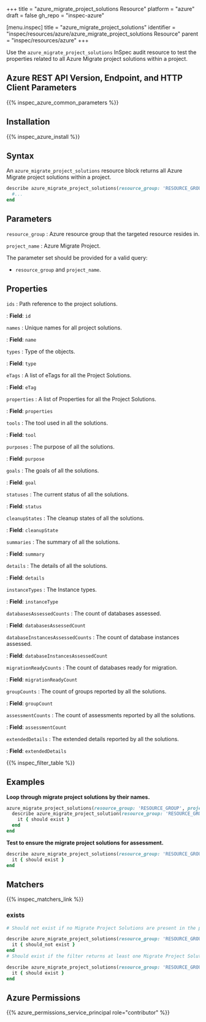+++
title = "azure_migrate_project_solutions Resource"
platform = "azure"
draft = false
gh_repo = "inspec-azure"

[menu.inspec]
title = "azure_migrate_project_solutions"
identifier = "inspec/resources/azure/azure_migrate_project_solutions Resource"
parent = "inspec/resources/azure"
+++

Use the `azure_migrate_project_solutions` InSpec audit resource to test the properties related to all Azure Migrate project solutions within a project.

## Azure REST API Version, Endpoint, and HTTP Client Parameters

{{% inspec_azure_common_parameters %}}

## Installation

{{% inspec_azure_install %}}

## Syntax

An `azure_migrate_project_solutions` resource block returns all Azure Migrate project solutions within a project.

```ruby
describe azure_migrate_project_solutions(resource_group: 'RESOURCE_GROUP', project_name: 'PROJECT_NAME') do
  #...
end
```

## Parameters

`resource_group`
: Azure resource group that the targeted resource resides in.

`project_name`
: Azure Migrate Project.

The parameter set should be provided for a valid query:

- `resource_group` and `project_name`.

## Properties

`ids`
: Path reference to the project solutions.

: **Field**: `id`

`names`
: Unique names for all project solutions.

: **Field**: `name`

`types`
: Type of the objects.

: **Field**: `type`

`eTags`
: A list of eTags for all the Project Solutions.

: **Field**: `eTag`

`properties`
: A list of Properties for all the Project Solutions.

: **Field**: `properties`

`tools`
: The tool used in all the solutions.

: **Field**: `tool`

`purposes`
: The purpose of all the solutions.

: **Field**: `purpose`

`goals`
: The goals of all the solutions.

: **Field**: `goal`

`statuses`
: The current status of all the solutions.

: **Field**: `status`

`cleanupStates`
: The cleanup states of all the solutions.

: **Field**: `cleanupState`

`summaries`
: The summary of all the solutions.

: **Field**: `summary`

`details`
: The details of all the solutions.

: **Field**: `details`

`instanceTypes`
: The Instance types.

: **Field**: `instanceType`

`databasesAssessedCounts`
: The count of databases assessed.

: **Field**: `databasesAssessedCount`

`databaseInstancesAssessedCounts`
: The count of database instances assessed.

: **Field**: `databaseInstancesAssessedCount`

`migrationReadyCounts`
: The count of databases ready for migration.

: **Field**: `migrationReadyCount`

`groupCounts`
: The count of groups reported by all the solutions.

: **Field**: `groupCount`

`assessmentCounts`
: The count of assessments reported by all the solutions.

: **Field**: `assessmentCount`

`extendedDetails`
: The extended details reported by all the solutions.

: **Field**: `extendedDetails`

{{% inspec_filter_table %}}

## Examples

**Loop through migrate project solutions by their names.**

```ruby
azure_migrate_project_solutions(resource_group: 'RESOURCE_GROUP', project_name: 'PROJECT_NAME').names.each do |name|
  describe azure_migrate_project_solution(resource_group: 'RESOURCE_GROUP', project_name: 'PROJECT_NAME', name: name) do
    it { should exist }
  end
end
```

**Test to ensure the migrate project solutions for assessment.**

```ruby
describe azure_migrate_project_solutions(resource_group: 'RESOURCE_GROUP', project_name: 'PROJECT_NAME').where(purpose: 'Assessment') do
  it { should exist }
end
```

## Matchers

{{% inspec_matchers_link %}}

### exists

```ruby
# Should not exist if no Migrate Project Solutions are present in the project and in the resource group

describe azure_migrate_project_solutions(resource_group: 'RESOURCE_GROUP', project_name: 'PROJECT_NAME') do
  it { should_not exist }
end
# Should exist if the filter returns at least one Migrate Project Solutions in the project and in the resource group

describe azure_migrate_project_solutions(resource_group: 'RESOURCE_GROUP', project_name: 'PROJECT_NAME') do
  it { should exist }
end
```

## Azure Permissions

{{% azure_permissions_service_principal role="contributor" %}}
